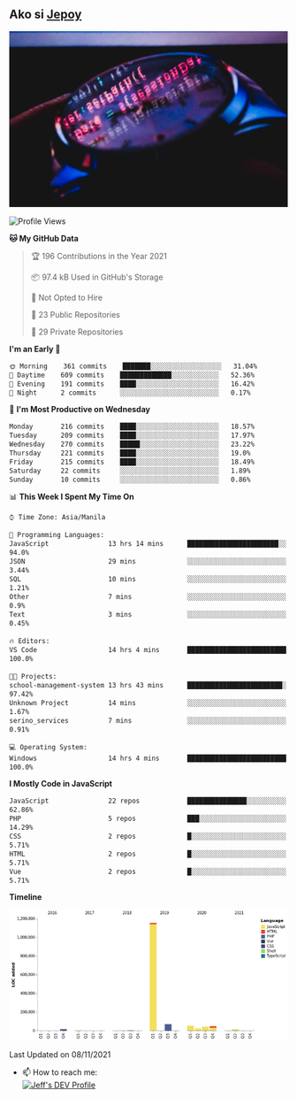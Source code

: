 ## Ako si [Jepoy](https://github.com/je-poy)
![je-poy-cover-img](imgs/cover.jpeg)

<!--START_SECTION:waka-->
![Profile Views](http://img.shields.io/badge/Profile%20Views-0-blue)

**🐱 My GitHub Data** 

> 🏆 196 Contributions in the Year 2021
 > 
> 📦 97.4 kB Used in GitHub's Storage 
 > 
> 🚫 Not Opted to Hire
 > 
> 📜 23 Public Repositories 
 > 
> 🔑 29 Private Repositories  
 > 
**I'm an Early 🐤** 

```text
🌞 Morning    361 commits    ███████░░░░░░░░░░░░░░░░░░   31.04% 
🌆 Daytime    609 commits    █████████████░░░░░░░░░░░░   52.36% 
🌃 Evening    191 commits    ████░░░░░░░░░░░░░░░░░░░░░   16.42% 
🌙 Night      2 commits      ░░░░░░░░░░░░░░░░░░░░░░░░░   0.17%

```
📅 **I'm Most Productive on Wednesday** 

```text
Monday       216 commits    ████░░░░░░░░░░░░░░░░░░░░░   18.57% 
Tuesday      209 commits    ████░░░░░░░░░░░░░░░░░░░░░   17.97% 
Wednesday    270 commits    █████░░░░░░░░░░░░░░░░░░░░   23.22% 
Thursday     221 commits    ████░░░░░░░░░░░░░░░░░░░░░   19.0% 
Friday       215 commits    ████░░░░░░░░░░░░░░░░░░░░░   18.49% 
Saturday     22 commits     ░░░░░░░░░░░░░░░░░░░░░░░░░   1.89% 
Sunday       10 commits     ░░░░░░░░░░░░░░░░░░░░░░░░░   0.86%

```


📊 **This Week I Spent My Time On** 

```text
⌚︎ Time Zone: Asia/Manila

💬 Programming Languages: 
JavaScript               13 hrs 14 mins      ███████████████████████░░   94.0% 
JSON                     29 mins             ░░░░░░░░░░░░░░░░░░░░░░░░░   3.44% 
SQL                      10 mins             ░░░░░░░░░░░░░░░░░░░░░░░░░   1.21% 
Other                    7 mins              ░░░░░░░░░░░░░░░░░░░░░░░░░   0.9% 
Text                     3 mins              ░░░░░░░░░░░░░░░░░░░░░░░░░   0.45%

🔥 Editors: 
VS Code                  14 hrs 4 mins       █████████████████████████   100.0%

🐱‍💻 Projects: 
school-management-system 13 hrs 43 mins      ████████████████████████░   97.42% 
Unknown Project          14 mins             ░░░░░░░░░░░░░░░░░░░░░░░░░   1.67% 
serino_services          7 mins              ░░░░░░░░░░░░░░░░░░░░░░░░░   0.91%

💻 Operating System: 
Windows                  14 hrs 4 mins       █████████████████████████   100.0%

```

**I Mostly Code in JavaScript** 

```text
JavaScript               22 repos            ███████████████░░░░░░░░░░   62.86% 
PHP                      5 repos             ███░░░░░░░░░░░░░░░░░░░░░░   14.29% 
CSS                      2 repos             █░░░░░░░░░░░░░░░░░░░░░░░░   5.71% 
HTML                     2 repos             █░░░░░░░░░░░░░░░░░░░░░░░░   5.71% 
Vue                      2 repos             █░░░░░░░░░░░░░░░░░░░░░░░░   5.71%

```


**Timeline**

![Chart not found](https://raw.githubusercontent.com/je-poy/je-poy/main/charts/bar_graph.png) 


 Last Updated on 08/11/2021
<!--END_SECTION:waka-->

- 📫 How to reach me: <br />
[<img src="https://d2fltix0v2e0sb.cloudfront.net/dev-badge.svg" width="50" alt="Jeff's DEV Profile" />](https://dev.to/jepoy)
<!--
**je-poy/je-poy** is a ✨ _special_ ✨ repository because its `README.md` (this file) appears on your GitHub profile.

Here are some ideas to get you started:

- 🔭 I’m currently working on ...
- 🌱 I’m currently learning ...
- 👯 I’m looking to collaborate on ...
- 🤔 I’m looking for help with ...
- 💬 Ask me about ...

- 😄 Pronouns: ...
- ⚡ Fun fact: ...
-->
